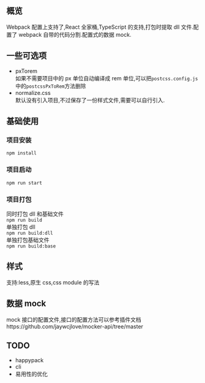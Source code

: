 ## 概览

Webpack 配置上支持了,React 全家桶,TypeScript 的支持,打包时提取 dll 文件.配置了 webpack 自带的代码分割.配置式的数据 mock.

## 一些可选项

- pxTorem  
  如果不需要项目中的 px 单位自动编译成 rem 单位,可以把`postcss.config.js`中的`postcssPxToRem`方法删除
- normalize.css  
  默认没有引入项目,不过保存了一份样式文件,需要可以自行引入.

## 基础使用

### 项目安装

`npm install`

### 项目启动

`npm run start`

### 项目打包

同时打包 dll 和基础文件  
`npm run build`  
单独打包 dll  
`npm run build:dll`  
单独打包基础文件  
`npm run build:base`

## 样式

支持:less,原生 css,css module 的写法

## 数据 mock

mock 接口的配置文件,接口的配置方法可以参考插件文档https://github.com/jaywcjlove/mocker-api/tree/master

## TODO

- happypack
- cli
- 易用性的优化
